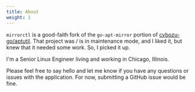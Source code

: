 ```yaml
---
title: About
weight: 1
---
```


`mirrorctl` is a good-faith fork of the `go-apt-mirror` portion of
[cybozu-go/aptutil](https://github.com/cybozu-go/aptutil).
That project was / is in maintenance mode,
and I liked it, but knew that it needed some work. So, I picked it up.

I'm a Senior Linux Engineer living and working in Chicago, Illinois.

Please feel free to say hello and let me know if you have any questions or issues with the
application. For now, submitting a GitHub issue would be fine.
